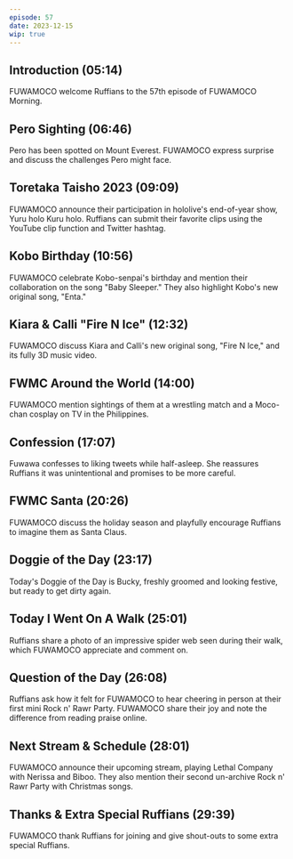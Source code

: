 ```yaml
---
episode: 57
date: 2023-12-15
wip: true
---
```


## Introduction (05:14)

FUWAMOCO welcome Ruffians to the 57th episode of FUWAMOCO Morning.

## Pero Sighting (06:46)

Pero has been spotted on Mount Everest. FUWAMOCO express surprise and discuss the challenges Pero might face.

## Toretaka Taisho 2023 (09:09)

FUWAMOCO announce their participation in hololive's end-of-year show, Yuru holo Kuru holo. Ruffians can submit their favorite clips using the YouTube clip function and Twitter hashtag.

## Kobo Birthday (10:56)

FUWAMOCO celebrate Kobo-senpai's birthday and mention their collaboration on the song "Baby Sleeper." They also highlight Kobo's new original song, "Enta."

## Kiara & Calli "Fire N Ice" (12:32)

FUWAMOCO discuss Kiara and Calli's new original song, "Fire N Ice," and its fully 3D music video.

## FWMC Around the World (14:00)

FUWAMOCO mention sightings of them at a wrestling match and a Moco-chan cosplay on TV in the Philippines.

## Confession (17:07)

Fuwawa confesses to liking tweets while half-asleep. She reassures Ruffians it was unintentional and promises to be more careful.

## FWMC Santa (20:26)

FUWAMOCO discuss the holiday season and playfully encourage Ruffians to imagine them as Santa Claus.

## Doggie of the Day (23:17)

Today's Doggie of the Day is Bucky, freshly groomed and looking festive, but ready to get dirty again.

## Today I Went On A Walk (25:01)

Ruffians share a photo of an impressive spider web seen during their walk, which FUWAMOCO appreciate and comment on.

## Question of the Day (26:08)

Ruffians ask how it felt for FUWAMOCO to hear cheering in person at their first mini Rock n' Rawr Party. FUWAMOCO share their joy and note the difference from reading praise online.

## Next Stream & Schedule (28:01)

FUWAMOCO announce their upcoming stream, playing Lethal Company with Nerissa and Biboo. They also mention their second un-archive Rock n' Rawr Party with Christmas songs.

## Thanks & Extra Special Ruffians (29:39)

FUWAMOCO thank Ruffians for joining and give shout-outs to some extra special Ruffians.
